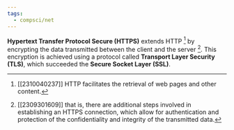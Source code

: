 ```yaml
---
tags:
  - compsci/net
---
```

**Hypertext Transfer Protocol Secure (HTTPS)** extends HTTP [^1] by encrypting the data transmitted between the client and the server [^2]. This encryption is achieved using a protocol called **Transport Layer Security (TLS)**, which succeeded the **Secure Socket Layer (SSL)**.

[^1]: [[2310040237]] HTTP facilitates the retrieval of web pages and other content.
[^2]: [[2309301609]] that is, there are additional steps involved in establishing an HTTPS connection, which allow for authentication and protection of the confidentiality and integrity of the transmitted data.